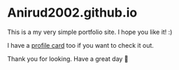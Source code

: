 # Anirud2002.github.io

This is a my very simple portfolio site. I hope you like it! :)

I have a [profile card](https://aniruds.netfliy.app) too if you want to check it out.

Thank you for looking. Have a great day 🎉

